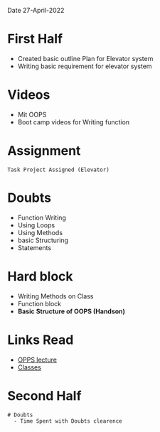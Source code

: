 Date 27-April-2022
# First Half

  - Created basic outline Plan for Elevator system
  - Writing basic requirement for elevator system

# Videos
  - Mit OOPS
  - Boot camp videos for Writing function

# Assignment
	Task Project Assigned (Elevator)
    
# Doubts
  - Function Writing
  - Using Loops
  - Using Methods
  - basic Structuring
  - Statements

# Hard block 
  - Writing Methods on Class 
  - Function block 
  - __Basic Structure of OOPS (Handson)__

# Links Read

- [OPPS lecture](https://ocw.mit.edu/courses/6-0001-introduction-to-computer-science-and-programming-in-python-fall-2016/7a6f85d03f132dcd9d7592bc4643be1c_MIT6_0001F16_Lec8.pdf)
- [Classes](https://www.cs.rpi.edu/~sibel/csci1100/fall2017/lecture_notes/lec18_classes1.html)

# Second Half

    # Doubts 
      - Time Spent with Doubts clearence


